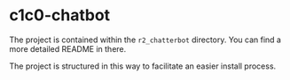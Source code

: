 # c1c0-chatbot

The project is contained within the `r2_chatterbot` directory. You can find a more detailed README in there.

The project is structured in this way to facilitate an easier install process.

